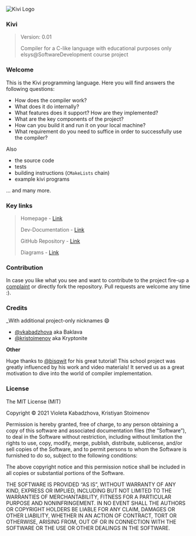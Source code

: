 ![Kivi Logo](https://i.postimg.cc/PxHqD9Y9/kiwi.png)

### Kivi
> Version: 0.01
>
> Compiler for a C-like language with educational purposes only\
> elsys@SoftwareDevelopment course project

### Welcome
This is the Kivi programming language. Here you will find answers the following questions:
- How does the compiler work?
- What does it do internally?
- What features does it support? How are they implemented?
- What are the key components of the project?
- How can you build it and run it on your local machine?
- What requirement do you need to suffice in order to successfully use the compiler?

Also
- the source code
- tests
- building instructions (`CMakeLists` chain)
- example kivi programs

... and many more.

### Key links

> Homepage - [Link](https://boki1.github.io/kivi/)
>
> Dev-Documentation - [Link](https://boki1.github.io/kivi/dev/dev.html)
>
> GitHub Repository - [Link](https://github.com/boki1/kivi)
>
> Diagrams - [Link]()

### Contribution

In case you like what you see and want to contribute to the project fire-up a [complaint](https://github.com/boki1/kivi/issues) or directly fork the repository. Pull requests are welcome  any time :).

### Credits
_With additional project-only nicknames :smile:

- [@vkabadzhova](https://www.linkedin.com/in/violeta-kabadzhova-7272031a8/) aka Baklava
- [@kristoimenov](https://www.linkedin.com/in/kristiyan-stoimenov-589500207/) aka Kryptonite

**Other**

Huge thanks to [@bisqwit](https://www.youtube.com/channel/UCKTehwyGCKF-b2wo0RKwrcg) for his great tutorial! This school project was greatly influenced by his work and video materials! It served us as a great motivation to dive into the world of compiler implementation. 

### License

The MIT License (MIT)

Copyright © 2021 Violeta Kabadzhova, Kristiyan Stoimenov

Permission is hereby granted, free of charge, to any person obtaining a copy of this software and associated documentation files (the “Software”), to deal in the Software without restriction, including without limitation the rights to use, copy, modify, merge, publish, distribute, sublicense, and/or sell copies of the Software, and to permit persons to whom the Software is furnished to do so, subject to the following conditions:

The above copyright notice and this permission notice shall be included in all copies or substantial portions of the Software.

THE SOFTWARE IS PROVIDED “AS IS”, WITHOUT WARRANTY OF ANY KIND, EXPRESS OR IMPLIED, INCLUDING BUT NOT LIMITED TO THE WARRANTIES OF MERCHANTABILITY, FITNESS FOR A PARTICULAR PURPOSE AND NONINFRINGEMENT. IN NO EVENT SHALL THE AUTHORS OR COPYRIGHT HOLDERS BE LIABLE FOR ANY CLAIM, DAMAGES OR OTHER LIABILITY, WHETHER IN AN ACTION OF CONTRACT, TORT OR OTHERWISE, ARISING FROM, OUT OF OR IN CONNECTION WITH THE SOFTWARE OR THE USE OR OTHER DEALINGS IN THE SOFTWARE.
